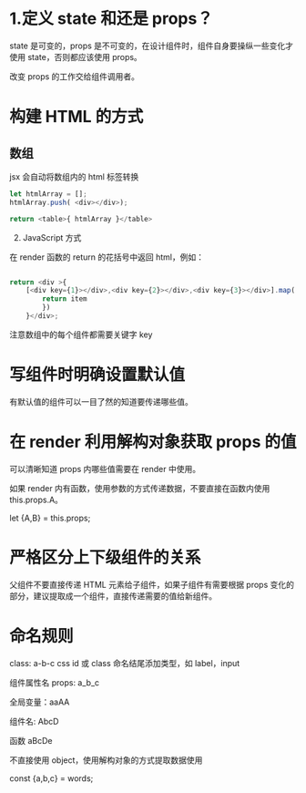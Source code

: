 # 1.定义 state 和还是 props？

state 是可变的，props 是不可变的，在设计组件时，组件自身要操纵一些变化才使用 state，否则都应该使用 props。

改变 props 的工作交给组件调用者。

#  构建 HTML 的方式

## 数组

jsx 会自动将数组内的 html 标签转换

```javascript
let htmlArray = [];
htmlArray.push( <div></div>);

return <table>{ htmlArray }</table>
```

2. JavaScript 方式

在 render 函数的 return 的花括号中返回 html，例如：

```javascript

return <div >{
    [<div key={1}></div>,<div key={2}></div>,<div key={3}></div>].map((item)=>{
        return item
        })
    }</div>;

```
注意数组中的每个组件都需要关键字 key


# 写组件时明确设置默认值

有默认值的组件可以一目了然的知道要传递哪些值。

# 在 render 利用解构对象获取 props 的值  

可以清晰知道 props 内哪些值需要在 render 中使用。

如果 render 内有函数，使用参数的方式传递数据，不要直接在函数内使用 this.props.A。

let {A,B} = this.props;

# 严格区分上下级组件的关系

父组件不要直接传递 HTML 元素给子组件，如果子组件有需要根据 props 变化的部分，建议提取成一个组件，直接传递需要的值给新组件。



# 命名规则

class:  a-b-c
css id 或 class 命名结尾添加类型，如 label，input

组件属性名 props: a_b_c

全局变量：aaAA

组件名: AbcD

函数 aBcDe

不直接使用 object，使用解构对象的方式提取数据使用

const {a,b,c} = words;
